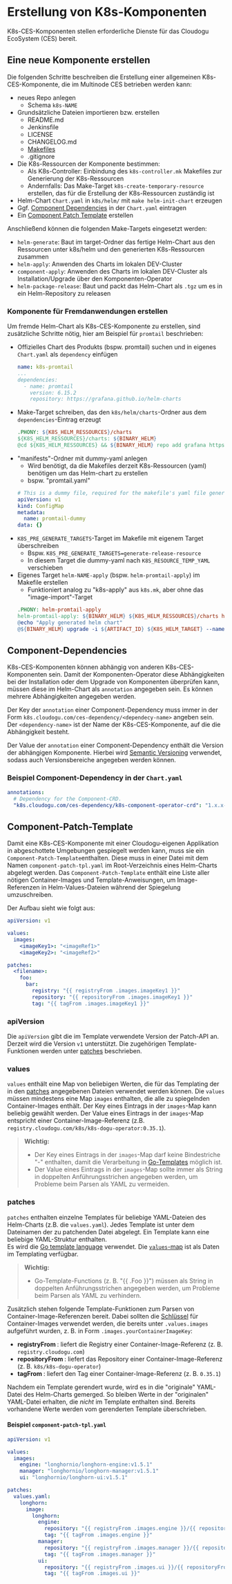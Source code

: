 # Erstellung von K8s-Komponenten

K8s-CES-Komponenten stellen erforderliche Dienste für das Cloudogu EcoSystem (CES) bereit.

## Eine neue Komponente erstellen
Die folgenden Schritte beschreiben die Erstellung einer allgemeinen K8s-CES-Komponente, die im Multinode CES betrieben werden kann:

- neues Repo anlegen
   - Schema `k8s-NAME`
- Grundsätzliche Dateien importieren bzw. erstellen
   - README.md
   - Jenkinsfile
   - LICENSE
   - CHANGELOG.md
   - [Makefiles](https://github.com/cloudogu/makefiles)
   - .gitignore
- Die K8s-Ressourcen der Komponente bestimmen:
  - Als K8s-Controller: Einbindung des `k8s-controller.mk` Makefiles zur Generierung der K8s-Ressourcen
  - Andernfalls: Das Make-Target `k8s-create-temporary-resource` erstellen, das für die Erstellung der K8s-Ressourcen zuständig ist
- Helm-Chart `Chart.yaml` in `k8s/helm/` mit `make helm-init-chart` erzeugen
- Ggf. [Component Dependencies](#component-dependencies) in der `Chart.yaml` eintragen
- Ein [Component Patch Template](#component-patch-template) erstellen

Anschließend können die folgenden Make-Targets eingesetzt werden:
   - `helm-generate`: Baut im target-Ordner das fertige Helm-Chart aus den Ressourcen unter k8s/helm und den generierten K8s-Ressourcen zusammen
   - `helm-apply`: Anwenden des Charts im lokalen DEV-Cluster
   - `component-apply`: Anwenden des Charts im lokalen DEV-Cluster als Installation/Upgrade über den Komponenten-Operator
   - `helm-package-release`: Baut und packt das Helm-Chart als `.tgz` um es in ein Helm-Repository zu releasen


### Komponente für Fremdanwendungen erstellen
Um fremde Helm-Chart als K8s-CES-Komponente zu erstellen, sind zusätzliche Schritte nötig, hier am Beispiel für `promtail` beschrieben:

- Offizielles Chart des Produkts (bspw. promtail) suchen und in eigenes `Chart.yaml` als `dependency` einfügen
  ```yaml
  name: k8s-promtail
  ...
  dependencies:
    - name: promtail
      version: 6.15.2
      repository: https://grafana.github.io/helm-charts
  ```
- Make-Target schreiben, das den `k8s/helm/charts`-Ordner aus dem `dependencies`-Eintrag erzeugt
  ```makefile
  .PHONY: ${K8S_HELM_RESSOURCES}/charts
  ${K8S_HELM_RESSOURCES}/charts: ${BINARY_HELM}
  @cd ${K8S_HELM_RESSOURCES} && ${BINARY_HELM} repo add grafana https://grafana.github.io/helm-charts && ${BINARY_HELM} dependency build
  ```
- "manifests"-Ordner mit dummy-yaml anlegen
  - Wird benötigt, da die Makefiles derzeit K8s-Ressourcen (yaml) benötigen um das Helm-chart zu erstellen
  - bspw. "promtail.yaml"
  ```yaml
  # This is a dummy file, required for the makefile's yaml file generation process.
  apiVersion: v1
  kind: ConfigMap
  metadata:
    name: promtail-dummy
  data: {}
  ```
- `K8S_PRE_GENERATE_TARGETS`-Target im Makefile mit eigenem Target überschreiben
  - Bspw. `K8S_PRE_GENERATE_TARGETS=generate-release-resource`
  - In diesem Target die dummy-yaml nach `K8S_RESOURCE_TEMP_YAML` verschieben
- Eigenes Target `helm-NAME-apply` (bspw. `helm-promtail-apply`) im Makefile erstellen
  - Funktioniert analog zu "k8s-apply" aus `k8s.mk`, aber ohne das "image-import"-Target
  ```makefile
  .PHONY: helm-promtail-apply
  helm-promtail-apply: ${BINARY_HELM} ${K8S_HELM_RESSOURCES}/charts helm-generate $(K8S_POST_GENERATE_TARGETS) ## Generates and installs the helm chart.
  @echo "Apply generated helm chart"
  @${BINARY_HELM} upgrade -i ${ARTIFACT_ID} ${K8S_HELM_TARGET} --namespace ${NAMESPACE} 
  ```


## Component-Dependencies
K8s-CES-Komponenten können abhängig von anderen K8s-CES-Komponenten sein.
Damit der Komponenten-Operator diese Abhängigkeiten bei der Installation oder dem Upgrade von Komponenten überprüfen kann, müssen diese im Helm-Chart als `annotation` angegeben sein.
Es können mehrere Abhängigkeiten angegeben werden.  

Der Key der `annotation` einer Component-Dependency muss immer in der Form `k8s.cloudogu.com/ces-dependency/<dependecy-name>` angeben sein.
Der `<dependency-name>` ist der Name der K8s-CES-Komponente, auf die die Abhängigkeit besteht.

Der Value der `annotation` einer Component-Dependency enthält die Version der abhängigen Komponente.
Hierbei wird [Semantic Versioning](https://semver.org/) verwendet, sodass auch Versionsbereiche angegeben werden können. 

### Beispiel Component-Dependency in der `Chart.yaml`
```yaml
annotations:
  # Dependency for the Component-CRD.
  "k8s.cloudogu.com/ces-dependency/k8s-component-operator-crd": "1.x.x-0"
```

## Component-Patch-Template
Damit eine K8s-CES-Komponente mit einer Cloudogu-eigenen Applikation in abgeschottete Umgebungen gespiegelt werden kann, muss sie ein `Component-Patch-Template`enthalten.
Diese muss in einer Datei mit dem Namen `component-patch-tpl.yaml` im Root-Verzeichnis eines Helm-Charts abgelegt werden.
Das `Component-Patch-Template` enthält eine Liste aller nötigen Container-Images und Template-Anweisungen, um Image-Referenzen in Helm-Values-Dateien während der Spiegelung umzuschreiben.

Der Aufbau sieht wie folgt aus:
```yaml
apiVersion: v1

values:
  images:
    <imageKey1>: "<imageRef1>"
    <imageKey2>: "<imageRef2>"

patches:
  <filename>:
    foo:
      bar:
        registry: "{{ registryFrom .images.imageKey1 }}"
        repository: "{{ repositoryFrom .images.imageKey1 }}"
        tag: "{{ tagFrom .images.imageKey1 }}"
```

### apiVersion
Die `apiVersion` gibt die im Template verwendete Version der Patch-API an.
Derzeit wird die Version `v1` unterstützt. 
Die zugehörigen Template-Funktionen werden unter [patches](#patches) beschrieben. 

### values
`values` enthält eine Map von beliebigen Werten, die für das Templating der in den [patches](#patches) angegebenen Dateien verwendet werden können.
Die `values` müssen mindestens eine Map `images` enthalten, die alle zu spiegelnden Container-Images enthält.
Der Key eines Eintrags in der `images`-Map kann beliebig gewählt werden.
Der Value eines Eintrags in der `images`-Map entspricht einer Container-Image-Referenz (z.B. `registry.cloudogu.com/k8s/k8s-dogu-operator:0.35.1`).

> **Wichtig:** 
>  - Der Key eines Eintrags in der `images`-Map darf keine Bindestriche "-" enthalten, damit die Verarbeitung in [Go-Templates](https://pkg.go.dev/text/template) möglich ist.
>  - Der Value eines Eintrags in der `images`-Map sollte immer als String in doppelten Anführungsstrichen angegeben werden, um Probleme beim Parsen als YAML zu vermeiden. 

### patches
`patches` enthalten einzelne Templates für beliebige YAML-Dateien des Helm-Charts (z.B. die `values.yaml`).
Jedes Template ist unter dem Dateinamen der zu patchenden Datei abgelegt.
Ein Template kann eine beliebige YAML-Struktur enthalten.  
Es wird die [Go template language](https://godoc.org/text/template) verwendet. 
Die [`values`-map](#values) ist als Daten im Templating verfügbar.

> **Wichtig:** 
>  - Go-Template-Functions (z. B. "{{ .Foo }}") müssen als String in doppelten Anführungsstrichen angegeben werden, um Probleme beim Parsen als YAML zu verhindern.

Zusätzlich stehen folgende Template-Funktionen zum Parsen von Container-Image-Referenzen bereit. Dabei sollten die [Schlüssel](#values) für Container-Images verwendet werden, die bereits unter `.values.images` aufgeführt wurden, z. B. in Form `.images.yourContainerImageKey`:

- **registryFrom <string>**: liefert die Registry einer Container-Image-Referenz (z. B. `registry.cloudogu.com`)
- **repositoryFrom <string>**: liefert das Repository einer Container-Image-Referenz (z. B. `k8s/k8s-dogu-operator`)
- **tagFrom <string>**: liefert den Tag einer Container-Image-Referenz (z. B. `0.35.1`)

Nachdem ein Template gerendert wurde, wird es in die "originale" YAML-Datei des Helm-Charts gemerged. 
So bleiben Werte in der "originalen" YAML-Datei erhalten, die _nicht_ im Template enthalten sind.
Bereits vorhandene Werte werden vom gerenderten Template überschrieben.

#### Beispiel `component-patch-tpl.yaml`

```yaml
apiVersion: v1

values:
  images:
    engine: "longhornio/longhorn-engine:v1.5.1"
    manager: "longhornio/longhorn-manager:v1.5.1"
    ui: "longhornio/longhorn-ui:v1.5.1"

patches:
  values.yaml:
    longhorn:
      image:
        longhorn:
          engine:
            repository: "{{ registryFrom .images.engine }}/{{ repositoryFrom .images.engine }}"
            tag: "{{ tagFrom .images.engine }}"
          manager:
            repository: "{{ registryFrom .images.manager }}/{{ repositoryFrom .images.manager }}"
            tag: "{{ tagFrom .images.manager }}"
          ui:
            repository: "{{ registryFrom .images.ui }}/{{ repositoryFrom .images.ui }}"
            tag: "{{ tagFrom .images.ui }}"
```
